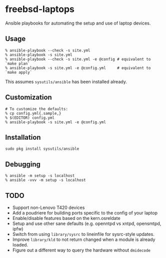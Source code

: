 # freebsd-laptops

Ansible playbooks for automating the setup and use of laptop devices.

## Usage

```shell
% ansible-playbook --check -s site.yml
% ansible-playbook -s site.yml
% ansible-playbook --check -s site.yml -e @config # equivalent to `make plan`
% ansible-playbook -s site.yml -e @config.yml     # equivalent to `make apply`
```

This assumes `sysutils/ansible` has been installed already.
## Customization

```shell
# To customize the defaults:
% cp config.yml{.sample,}
% $(EDITOR) config.yml
% ansible-playbook -s site.yml -e @config.yml
```

## Installation

```shell
sudo pkg install sysutils/ansible
```

## Debugging

```shell
% ansible -m setup -s localhost
% ansible -vvv -m setup -s localhost
```

## TODO

* Support non-Lenovo T420 devices
* Add a poudriere for building ports specific to the config of your laptop
* Enable/disable features based on the kern.osreldate
* Setup and use other sane defaults (e.g. openntpd vs xntpd, opensmtpd, ipfw)
* Switch from using `library/sysrc` to lineinfile for sysrc-style updates.
* Improve `library/kld` to not return changed when a module is already
  loaded.
* Figure out a different way to query the hardware without `dmidecode`
